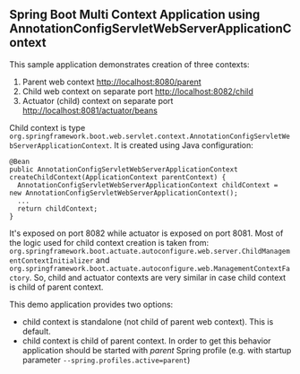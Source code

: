 ## Spring Boot Multi Context Application using AnnotationConfigServletWebServerApplicationContext

This sample application demonstrates creation of three contexts:

1. Parent web context [http://localhost:8080/parent](http://localhost:8080/parent)
2. Child web context on separate port [http://localhost:8082/child](http://localhost:8082/child)
3. Actuator (child) context on separate port [http://localhost:8081/actuator/beans](http://localhost:8081/actuator/beans)

Child context is type `org.springframework.boot.web.servlet.context.AnnotationConfigServletWebServerApplicationContext`.
It is created using Java configuration:
```
@Bean
public AnnotationConfigServletWebServerApplicationContext createChildContext(ApplicationContext parentContext) {
  AnnotationConfigServletWebServerApplicationContext childContext = new AnnotationConfigServletWebServerApplicationContext();
  ...
  return childContext;
}
```

It's exposed on port 8082 while actuator is exposed on port 8081.
Most of the logic used for child context creation is taken from: `org.springframework.boot.actuate.autoconfigure.web.server.ChildManagementContextInitializer` and `org.springframework.boot.actuate.autoconfigure.web.ManagementContextFactory`.
So, child and actuator contexts are very similar in case child context is child of parent context.

This demo application provides two options:
* child context is standalone (not child of parent web context). This is default.
* child context is child of parent context. In order to get this behavior application should be started with *parent* Spring profile (e.g. with startup parameter `--spring.profiles.active=parent`)
